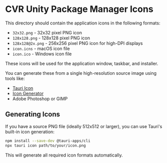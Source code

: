 # CVR Unity Package Manager Icons

This directory should contain the application icons in the following formats:

- `32x32.png` - 32x32 pixel PNG icon
- `128x128.png` - 128x128 pixel PNG icon
- `128x128@2x.png` - 256x256 pixel PNG icon for high-DPI displays
- `icon.icns` - macOS icon file
- `icon.ico` - Windows icon file

These icons will be used for the application window, taskbar, and installer.

You can generate these from a single high-resolution source image using tools like:

- [Tauri Icon](https://tauri.app/v1/guides/features/icons)
- [Icon Generator](https://www.favicon-generator.org/)
- Adobe Photoshop or GIMP

## Generating Icons

If you have a source PNG file (ideally 512x512 or larger), you can use Tauri's built-in icon generation:

```bash
npm install --save-dev @tauri-apps/cli
npx tauri icon path/to/your/icon.png
```

This will generate all required icon formats automatically.
